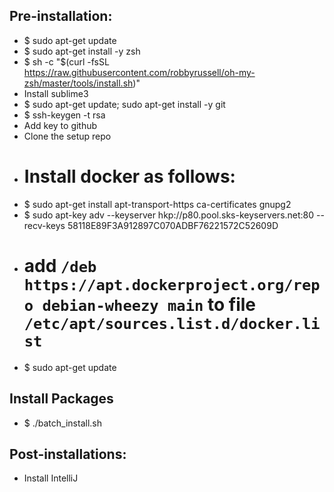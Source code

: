 ## Pre-installation:
* $ sudo apt-get update
* $ sudo apt-get install -y zsh
* $ sh -c "$(curl -fsSL https://raw.githubusercontent.com/robbyrussell/oh-my-zsh/master/tools/install.sh)"
* Install sublime3
* $ sudo apt-get update; sudo apt-get install -y git
* $ ssh-keygen -t rsa
* Add key to github
* Clone the setup repo
* # Install docker as follows:
* $ sudo apt-get install apt-transport-https ca-certificates gnupg2
* $ sudo apt-key adv --keyserver hkp://p80.pool.sks-keyservers.net:80 --recv-keys 58118E89F3A912897C070ADBF76221572C52609D
* # add `/deb https://apt.dockerproject.org/repo debian-wheezy main` to file `/etc/apt/sources.list.d/docker.list`
* $ sudo apt-get update

## Install Packages
* $ ./batch_install.sh

## Post-installations:
* Install IntelliJ
